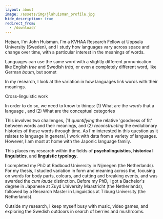 ```yaml
---
layout: about
image: /assets/img/jlahuisman_profile.jpg
hide_description: true
redirect_from:
  - /download/
---
```


<!--author-->

Hejsan, I'm John Huisman. I'm a KVHAA Research Fellow at Uppsala University (Sweden), and I study how languages vary across space and change over time, with a particular interest in the meanings of words.

Languages can use the same word with a slightly different pronunication like English *tree* and Swedish *träd*, or even a completely different word, like German *baum*, but somet  

In my research, I look at the variation in how languages link words with their meanings.

Cross-linguistic work 

In order to do so, we need to know to things: (1) What are the *words* that a language , and (2) What are the conceptual categories 

This involves two challenges, (1) *quantifying* the relative 'goodness of fit' between words and their meanings, and (2) *reconstructing* the evolutionary histories of these words through time. As I'm interested in this question as it relates to language in general, I work with data from a variety of languages. However, I am most at home with the Japonic language family.

This places my research within the fields of **psycholinguistics**, **historical linguistics**, and **linguistic typology**.

I completed my PhD at Radboud University in Nijmegen (the Netherlands). For my thesis, I studied variation in form and meaning across the, focusing on words for body parts, colours, and cutting and breaking events, and was awarded the *cum laude* distinction. Before my PhD, I got a Bachelor's degree in Japanese at Zuyd University Maastricht (the Netherlands), followed by a Research Master in Linguistics at Tilburg University (the Netherlands).

Outside my research, I keep myself busy with music, video games, and exploring the Swedish outdoors in search of berries and mushrooms.
